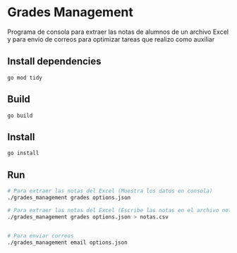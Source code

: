 # Grades Management

Programa de consola para extraer las notas de alumnos de un archivo Excel y para envío de correos para optimizar tareas que realizo como auxiliar

## Install dependencies

	go mod tidy

## Build

	go build

## Install

	go install

## Run

```bash
# Para extraer las notas del Excel (Muestra los datos en consola)
./grades_management grades options.json

# Para extraer las notas del Excel (Escribe las notas en el archivo notas.csv)
./grades_management grades options.json > notas.csv


# Para enviar correos
./grades_management email options.json
```